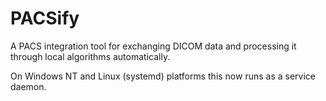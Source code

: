 # PACSify

A PACS integration tool for exchanging DICOM data and processing it through local algorithms automatically.

On Windows NT and Linux (systemd) platforms this now runs as a service daemon.
